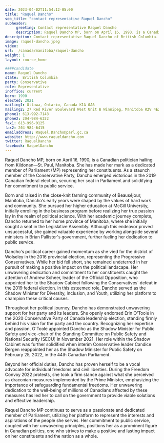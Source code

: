 ```yaml
---
date: 2023-04-02T11:54:12-05:00
title: "Raquel Dancho"
seo_title: "contact representative Raquel Dancho"
subheader:
     greeting: Contact representative Raquel Dancho
     description: Raquel Dancho MP, born on April 16, 1990, is a Canadian politician hailing from Kildonan—St. Paul, Manitoba. She has made her mark as a dedicated member of Parliament (MP) representing her constituents. As a staunch member of the Conservative Party, Dancho emerged victorious in the 2019 Canadian federal election, securing her seat in Parliament and solidifying her commitment to public service.
description: Contact representative Raquel Dancho of British Columbia. Contact information for Raquel Dancho includes email address, phone number, and mailing address.
image: raquel-dancho.jpeg
video:
url:  /canada/manitoba/raquel-dancho
weight: 1
layout: course_home

####candidate
name: Raquel Dancho
state:	British Columbia
party: Conservative
role: Representative
inoffice: current
born: 1990
elected: 2021
mailing1: Ottawa, Ontario, Canada K1A 0A6
mailing2: 27 Red River Boulevard West Unit B Winnipeg, Manitoba R2V 4E2
phone1: 613-992-7148
phone2: 204-984-6322
fax1: 613-996-9125
fax2: 204-984-6415
emailaddress: Raquel.Dancho@parl.gc.ca
website: http://www.raqueldancho.com
twitter: RaquelDancho
facebook: RaquelDancho
---
```


Raquel Dancho MP, born on April 16, 1990, is a Canadian politician hailing from Kildonan—St. Paul, Manitoba. She has made her mark as a dedicated member of Parliament (MP) representing her constituents. As a staunch member of the Conservative Party, Dancho emerged victorious in the 2019 Canadian federal election, securing her seat in Parliament and solidifying her commitment to public service.

Born and raised in the close-knit farming community of Beauséjour, Manitoba, Dancho's early years were shaped by the values of hard work and community. She pursued her higher education at McGill University, initially enrolling in the business program before realizing her true passion lay in the realm of political science. With her academic journey complete, Dancho returned to her home province of Manitoba, where she initially sought a seat in the Legislative Assembly. Although this endeavor proved unsuccessful, she gained valuable experience by working alongside several ministers in Brian Pallister's government, further fueling her dedication to public service.

Dancho's political career gained momentum as she vied for the district of Wolseley in the 2016 provincial election, representing the Progressive Conservatives. While her bid fell short, she remained undeterred in her pursuit of making a positive impact on the political landscape. Her unwavering dedication and commitment to her constituents caught the attention of Andrew Scheer, leader of the Official Opposition, who appointed her to the Shadow Cabinet following the Conservatives' defeat in the 2019 federal election. In this esteemed role, Dancho served as the Shadow Minister for Diversity, Inclusion, and Youth, utilizing her platform to champion these critical causes.

Throughout her political journey, Dancho has demonstrated unwavering support for her party and its leaders. She openly endorsed Erin O'Toole in the 2020 Conservative Party of Canada leadership election, standing firmly behind his vision for the party and the country. Recognizing her expertise and passion, O'Toole appointed Dancho as the Shadow Minister for Public Safety and vice-chair of the Standing Committee on Public Safety and National Security (SECU) in November 2021. Her role within the Shadow Cabinet was further solidified when interim Conservative leader Candice Bergen reappointed her as the Shadow Minister for Public Safety on February 25, 2022, in the 44th Canadian Parliament.

Beyond her official duties, Dancho has proven herself to be a vocal advocate for individual freedoms and civil liberties. During the Freedom Convoy 2022 protests, she took a firm stance against what she perceived as draconian measures implemented by the Prime Minister, emphasizing the importance of safeguarding fundamental freedoms. Her unwavering dedication to the well-being of millions of Canadians affected by these measures has led her to call on the government to provide viable solutions and effective leadership.

Raquel Dancho MP continues to serve as a passionate and dedicated member of Parliament, utilizing her platform to represent the interests and aspirations of the people she serves. Her commitment to public service, coupled with her unwavering principles, positions her as a prominent figure in Canadian politics, one who strives to make a positive and lasting impact on her constituents and the nation as a whole.
